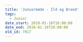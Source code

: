 ```yaml
---
title: 'Juniormøde - Ild og Brand'
tags:
  - Junior
date_start: 2018-01-16T18:00:00
date_end: 2018-01-16T20:00:00
old_id: 7017
---
```

